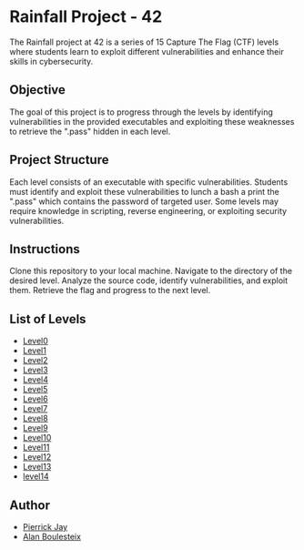 # Rainfall Project - 42
The Rainfall project at 42 is a series of 15 Capture The Flag (CTF) levels where students learn to exploit different vulnerabilities and enhance their skills in cybersecurity.

## Objective
The goal of this project is to progress through the levels by identifying vulnerabilities in the provided executables and exploiting these weaknesses to retrieve the ".pass" hidden in each level.

## Project Structure
Each level consists of an executable with specific vulnerabilities.
Students must identify and exploit these vulnerabilities to lunch a bash a print the ".pass" which contains the password of targeted user.
Some levels may require knowledge in scripting, reverse engineering, or exploiting security vulnerabilities.

## Instructions
Clone this repository to your local machine.
Navigate to the directory of the desired level.
Analyze the source code, identify vulnerabilities, and exploit them.
Retrieve the flag and progress to the next level.

## List of Levels
- [Level0](level0/resources/README.md)
- [Level1](level1/resources/README.md)
- [Level2](level2/resources/README.md)
- [Level3](level3/resources/README.md)
- [Level4](level4/resources/README.md)
- [Level5](level5/resources/README.md)
- [Level6](level6/resources/README.md)
- [Level7](level7/resources/README.md)
- [Level8](level8/resources/README.md)
- [Level9](level9/resources/README.md)
- [Level10](level10/resources/README.md)
- [Level11](level11/resources/README.md)
- [Level12](level12/resources/README.md)
- [Level13](level13/resources/README.md)
- [level14](level14/resources/README.md)

## Author
- [Pierrick Jay](https://github.com/Pierrickjay)
- [Alan Boulesteix](https://github.com/AlanBoulesteix)
